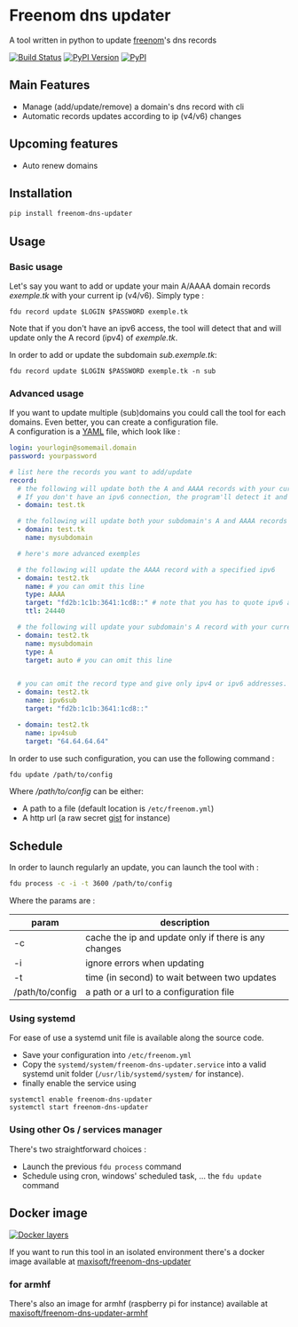 # Freenom dns updater
A tool written in python to update [freenom](http://Freenom.com)'s dns records

[![Build Status](https://travis-ci.org/maxisoft/Freenom-dns-updater.svg?branch=master)](https://travis-ci.org/maxisoft/Freenom-dns-updater)
[![PyPI Version](https://img.shields.io/pypi/v/freenom-dns-updater.svg)](https://pypi.python.org/pypi/freenom-dns-updater)
[![PyPI](https://img.shields.io/pypi/l/freenom-dns-updater.svg)](https://pypi.python.org/pypi/freenom-dns-updater)

## Main Features
* Manage (add/update/remove) a domain's dns record with cli
* Automatic records updates according to ip (v4/v6) changes 

## Upcoming features
* Auto renew domains

## Installation
```bash
pip install freenom-dns-updater
```
## Usage

### Basic usage
Let's say you want to add or update your main A/AAAA domain records *exemple.tk* with your current ip (v4/v6).
Simply type : 
```
fdu record update $LOGIN $PASSWORD exemple.tk
```

Note that if you don't have an ipv6 access, the tool will detect that and will update only the A record (ipv4) of *exemple.tk*.

In order to add or update the subdomain *sub.exemple.tk*:
```
fdu record update $LOGIN $PASSWORD exemple.tk -n sub
```


### Advanced usage
If you want to update multiple (sub)domains you could call the tool for each domains.
Even better, you can create a configuration file.  
A configuration is a [YAML](https://en.wikipedia.org/wiki/YAML) file, which look like :
```YAML
login: yourlogin@somemail.domain
password: yourpassword

# list here the records you want to add/update
record:
  # the following will update both the A and AAAA records with your current ips (v4 and v6).
  # If you don't have an ipv6 connection, the program'll detect it and will only update the A record (ipv4)
  - domain: test.tk

  # the following will update both your subdomain's A and AAAA records with your current ips (v4 and v6)
  - domain: test.tk
    name: mysubdomain

  # here's more advanced exemples

  # the following will update the AAAA record with a specified ipv6
  - domain: test2.tk
    name: # you can omit this line
    type: AAAA
    target: "fd2b:1c1b:3641:1cd8::" # note that you has to quote ipv6 addresses
    ttl: 24440

  # the following will update your subdomain's A record with your current ip (v4)
  - domain: test2.tk
    name: mysubdomain
    type: A
    target: auto # you can omit this line


  # you can omit the record type and give only ipv4 or ipv6 addresses.
  - domain: test2.tk
    name: ipv6sub
    target: "fd2b:1c1b:3641:1cd8::"

  - domain: test2.tk
    name: ipv4sub
    target: "64.64.64.64"
```

In order to use such configuration, you can use the following command :
```bash
fdu update /path/to/config
```

Where */path/to/config* can be either: 
- A path to a file (default location is ```/etc/freenom.yml```)
- A http url (a raw secret [gist](https://gist.githubusercontent.com/maxisoft/1b979b64e4cf5157d58d/raw/freenom.yml) for instance)

## Schedule
In order to launch regularly an update, you can launch the tool with :
```bash
fdu process -c -i -t 3600 /path/to/config
```
Where the params are :  

| param           | description                                          |
|-----------------|------------------------------------------------------|
| -c              | cache the ip and update only if there is any changes |
| -i              | ignore errors when updating                          |
| -t              | time (in second) to wait between two updates         |
| /path/to/config | a path or a url to a configuration file              |



### Using systemd
For ease of use a systemd unit file is available along the source code.
- Save your configuration into ```/etc/freenom.yml```
- Copy the ```systemd/system/freenom-dns-updater.service``` into a valid systemd unit folder (```/usr/lib/systemd/system/``` for instance).  
- finally enable the service using 
```
systemctl enable freenom-dns-updater
systemctl start freenom-dns-updater
```


### Using other Os / services manager
There's two straightforward choices :  
- Launch the previous ```fdu process``` command 
- Schedule using cron, windows' scheduled task, ... the ```fdu update``` command


## Docker image
[![Docker layers](https://badge.imagelayers.io/maxisoft/freenom-dns-updater:latest.svg)](https://imagelayers.io/?images=maxisoft/freenom-dns-updater:latest)

If you want to run this tool in an isolated environment there's a docker image available at 
[maxisoft/freenom-dns-updater](https://hub.docker.com/r/maxisoft/freenom-dns-updater/)

### for armhf
There's also an image for armhf (raspberry pi for instance) available at 
[maxisoft/freenom-dns-updater-armhf](https://hub.docker.com/r/maxisoft/freenom-dns-updater-armhf)